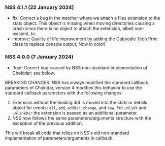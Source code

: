 ### NSS 4.1.1 (22 January 2024)

- fix: Correct a bug in the watcher where we attach a files extension to the stats object. This object is missing when moving directories causing a crash since there is no object to attach the extension, albeit non-existent, to.
- improve: Quality of life improvement by adding the Caboodle Tech Print class to replace console output; Now in color!

### NSS 4.0.0 (7 January 2024)

- !feat: Correct bug caused by NSS non-standard implementation of Chokidar; see below.

BREAKING CHANGES: NSS has always modified the standard callback parameters of Chokidar, version 4 modifies this behavior to use the standard callback parameters with the following changes:

1. Extension without the leading dot is moved into the stats or details object for events: `all`, `add`, `addDir`, `change`, and `raw`. For `unlink` and `unlinkDir` the extension is passed as an additional parameter.
2. NSS now follows the same parameters/arguments structure with the exception of the previous addition.

This will break all code that relies on NSS's old non-standard implementation of parameters/arguments in callback.